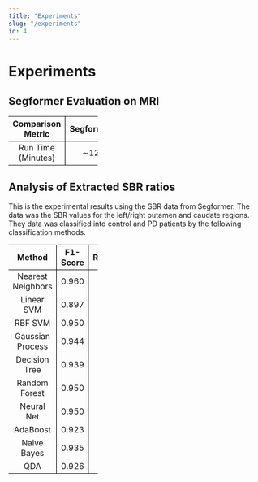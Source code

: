 ```yaml
---
title: "Experiments"
slug: "/experiments"
id: 4
---
```

# Experiments

## Segformer Evaluation on MRI
<table style="border-collapse: collapse; width: 35%;">
  <tr>
    <th style="border-right: 1px solid black; border-bottom: 1px solid black; text-align: center;">Comparison Metric</th>
    <th style="border-right: 1px solid black; border-bottom: 1px solid black; text-align: center;">Segformer</th>
    <th style="border-bottom: 1px solid black; text-align: center;">Freesurfer</th>
  </tr>
  <tr>
    <td style="border-right: 1px solid black; text-align: center;">Run Time (Minutes)</td>
    <td style="border-right: 1px solid black; text-align: center;">∼12</td>
    <td style="text-align: center;">∼330</td>
  </tr>
</table>

## Analysis of Extracted SBR ratios

This is the experimental results using the SBR data from Segformer. The
data was the SBR values for the left/right putamen and caudate regions.
They data was classified into control and PD patients by the following
classification methods.  

<table style="border-collapse: collapse; width: 35%;">
  <tr>
    <th style="text-align: center; border-bottom: 1px solid black;">Method</th>
    <th style="text-align: center; border-left: 1px solid black; border-bottom: 1px solid black;">F1-Score</th>
    <th style="text-align: center; border-left: 1px solid black; border-bottom: 1px solid black;">ROC/AUC</th>
  </tr>
  <tr>
    <td style="text-align: center;">Nearest Neighbors</td>
    <td style="text-align: center; border-left: 1px solid black;">0.960</td>
    <td style="text-align: center; border-left: 1px solid black;">0.8996</td>
  </tr>
  <tr>
    <td style="text-align: center;">Linear SVM</td>
    <td style="text-align: center; border-left: 1px solid black;">0.897</td>
    <td style="text-align: center; border-left: 1px solid black;">0.598</td>
  </tr>
  <tr>
    <td style="text-align: center;">RBF SVM</td>
    <td style="text-align: center; border-left: 1px solid black;">0.950</td>
    <td style="text-align: center; border-left: 1px solid black;">0.843</td>
  </tr>
  <tr>
    <td style="text-align: center;">Gaussian Process</td>
    <td style="text-align: center; border-left: 1px solid black;">0.944</td>
    <td style="text-align: center; border-left: 1px solid black;">0.837</td>
  </tr>
  <tr>
    <td style="text-align: center;">Decision Tree</td>
    <td style="text-align: center; border-left: 1px solid black;">0.939</td>
    <td style="text-align: center; border-left: 1px solid black;">0.816</td>
  </tr>
  <tr>
    <td style="text-align: center;">Random Forest</td>
    <td style="text-align: center; border-left: 1px solid black;">0.950</td>
    <td style="text-align: center; border-left: 1px solid black;">0.858</td>
  </tr>
  <tr>
    <td style="text-align: center;">Neural Net</td>
    <td style="text-align: center; border-left: 1px solid black;">0.950</td>
    <td style="text-align: center; border-left: 1px solid black;">0.843</td>
  </tr>
  <tr>
    <td style="text-align: center;">AdaBoost</td>
    <td style="text-align: center; border-left: 1px solid black;">0.923</td>
    <td style="text-align: center; border-left: 1px solid black;">0.769</td>
  </tr>
  <tr>
    <td style="text-align: center;">Naive Bayes</td>
    <td style="text-align: center; border-left: 1px solid black;">0.935</td>
    <td style="text-align: center; border-left: 1px solid black;">0.907</td>
  </tr>
  <tr>
    <td style="text-align: center;">QDA</td>
    <td style="text-align: center; border-left: 1px solid black;">0.926</td>
    <td style="text-align: center; border-left: 1px solid black;">0.723</td>
  </tr>
</table>
